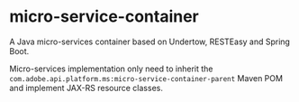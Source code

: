 micro-service-container
=======================
A Java micro-services container based on Undertow, RESTEasy and Spring Boot.

Micro-services implementation only need to inherit the `com.adobe.api.platform.ms:micro-service-container-parent` Maven POM and implement JAX-RS resource classes.
